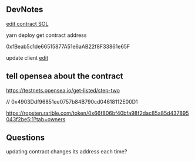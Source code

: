 ## DevNotes


[edit contract SOL](../packages/hardhat/contracts/YourCollectible.sol)

yarn deploy
get contract address

0xfBeab5c1de66515877A51e6aAB22f8F33861e65F

update client
[edit](../packages/react-app/src/contracts/YourCollectible.address.js)



## tell opensea about the contract
https://testnets.opensea.io/get-listed/step-two

// 0x4903Ddf96851ee0757b84B790cd04618112E00D1


https://ropsten.rarible.com/token/0x66f806bf40bfa98f2dac85a85d437895043f2be5:1?tab=owners





## Questions

updating contract changes its address each time?
